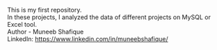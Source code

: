 This is my first repository.
<br>
In these projects, I analyzed the data of different projects on MySQL or Excel tool.
<br>
Author - Muneeb Shafique 
<br>
LinkedIn: https://www.linkedin.com/in/muneebshafique/

